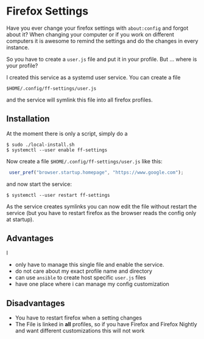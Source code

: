 # Firefox Settings

Have you ever change your firefox settings with `about:config` and forgot about it?
When changing your computer or if you work on different computers it is awesome
to remind the settings and do the changes in every instance.

So you have to create a `user.js` file and put it in your profile. But ... where
is your profile?

I created this service as a systemd user service. You can create a file
~~~
$HOME/.config/ff-settings/user.js
~~~
and the service will symlink this file into all firefox profiles.

## Installation

At the moment there is only a script, simply do a
~~~
$ sudo ./local-install.sh
$ systemctl --user enable ff-settings
~~~

Now create a file `$HOME/.config/ff-settings/user.js` like this:
~~~js
 user_pref("browser.startup.homepage", "https://www.google.com");
~~~

and now start the service:
~~~
$ systemctl --user restart ff-settings
~~~

As the service creates symlinks you can now edit the file without restart the service
(but you have to restart firefox as the browser reads the config only at startup).


## Advantages

I
 - only have to manage this single file and enable the service.
 - do not care about my exact profile name and directory
 - can use `ansible` to create host specific `user.js` files
 - have one place where i can manage my config customization

## Disadvantages

 - You have to restart firefox when a setting changes
 - The File is linked in **all** profiles, so if you have Firefox and Firefox
   Nightly and want different customizations this will not work


